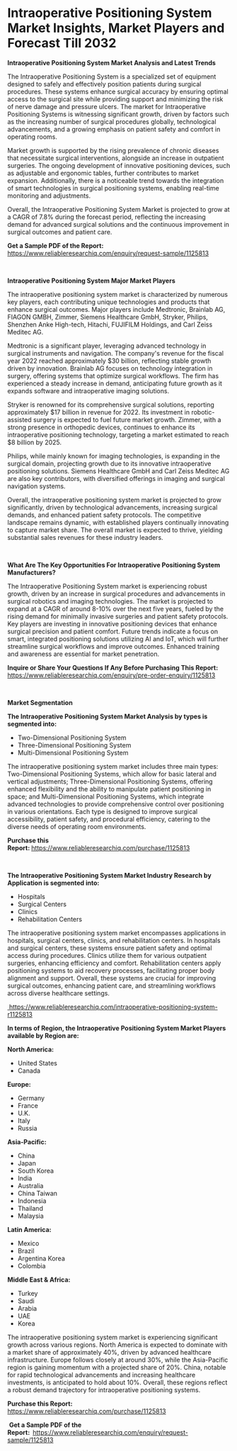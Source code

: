 <p><h1>Intraoperative Positioning System Market Insights, Market Players and Forecast Till 2032</h1></p><p><strong>Intraoperative Positioning System Market Analysis and Latest Trends</strong></p>
<p><p>The Intraoperative Positioning System is a specialized set of equipment designed to safely and effectively position patients during surgical procedures. These systems enhance surgical accuracy by ensuring optimal access to the surgical site while providing support and minimizing the risk of nerve damage and pressure ulcers. The market for Intraoperative Positioning Systems is witnessing significant growth, driven by factors such as the increasing number of surgical procedures globally, technological advancements, and a growing emphasis on patient safety and comfort in operating rooms.</p><p>Market growth is supported by the rising prevalence of chronic diseases that necessitate surgical interventions, alongside an increase in outpatient surgeries. The ongoing development of innovative positioning devices, such as adjustable and ergonomic tables, further contributes to market expansion. Additionally, there is a noticeable trend towards the integration of smart technologies in surgical positioning systems, enabling real-time monitoring and adjustments.</p><p>Overall, the Intraoperative Positioning System Market is projected to grow at a CAGR of 7.8% during the forecast period, reflecting the increasing demand for advanced surgical solutions and the continuous improvement in surgical outcomes and patient care.</p></p>
<p><strong>Get a Sample PDF of the Report:&nbsp;</strong> <a href="https://www.reliableresearchiq.com/enquiry/request-sample/1125813?utm_campaign=3384&utm_medium=2&utm_source=Github&utm_content=ia&utm_term=14042025&utm_id=intraoperative-positioning-system">https://www.reliableresearchiq.com/enquiry/request-sample/1125813</a></p>
<p>&nbsp;</p>
<p><strong>Intraoperative Positioning System Major Market Players</strong></p>
<p><p>The intraoperative positioning system market is characterized by numerous key players, each contributing unique technologies and products that enhance surgical outcomes. Major players include Medtronic, Brainlab AG, FIAGON GMBH, Zimmer, Siemens Healthcare GmbH, Stryker, Philips, Shenzhen Anke High-tech, Hitachi, FUJIFILM Holdings, and Carl Zeiss Meditec AG.</p><p>Medtronic is a significant player, leveraging advanced technology in surgical instruments and navigation. The company's revenue for the fiscal year 2022 reached approximately $30 billion, reflecting stable growth driven by innovation. Brainlab AG focuses on technology integration in surgery, offering systems that optimize surgical workflows. The firm has experienced a steady increase in demand, anticipating future growth as it expands software and intraoperative imaging solutions.</p><p>Stryker is renowned for its comprehensive surgical solutions, reporting approximately $17 billion in revenue for 2022. Its investment in robotic-assisted surgery is expected to fuel future market growth. Zimmer, with a strong presence in orthopedic devices, continues to enhance its intraoperative positioning technology, targeting a market estimated to reach $8 billion by 2025.</p><p>Philips, while mainly known for imaging technologies, is expanding in the surgical domain, projecting growth due to its innovative intraoperative positioning solutions. Siemens Healthcare GmbH and Carl Zeiss Meditec AG are also key contributors, with diversified offerings in imaging and surgical navigation systems.</p><p>Overall, the intraoperative positioning system market is projected to grow significantly, driven by technological advancements, increasing surgical demands, and enhanced patient safety protocols. The competitive landscape remains dynamic, with established players continually innovating to capture market share. The overall market is expected to thrive, yielding substantial sales revenues for these industry leaders.</p></p>
<p>&nbsp;</p>
<p><strong>What Are The Key Opportunities For Intraoperative Positioning System Manufacturers?</strong></p>
<p><p>The Intraoperative Positioning System market is experiencing robust growth, driven by an increase in surgical procedures and advancements in surgical robotics and imaging technologies. The market is projected to expand at a CAGR of around 8-10% over the next five years, fueled by the rising demand for minimally invasive surgeries and patient safety protocols. Key players are investing in innovative positioning devices that enhance surgical precision and patient comfort. Future trends indicate a focus on smart, integrated positioning solutions utilizing AI and IoT, which will further streamline surgical workflows and improve outcomes. Enhanced training and awareness are essential for market penetration.</p></p>
<p><strong>Inquire or Share Your Questions If Any Before Purchasing This Report:</strong> <a href="https://www.reliableresearchiq.com/enquiry/pre-order-enquiry/1125813?utm_campaign=3384&utm_medium=2&utm_source=Github&utm_content=ia&utm_term=14042025&utm_id=intraoperative-positioning-system">https://www.reliableresearchiq.com/enquiry/pre-order-enquiry/1125813</a></p>
<p>&nbsp;</p>
<p><strong>Market Segmentation</strong></p>
<p><strong>The Intraoperative Positioning System Market Analysis by types is segmented into:</strong></p>
<p><ul><li>Two-Dimensional Positioning System</li><li>Three-Dimensional Positioning System</li><li>Multi-Dimensional Positioning System</li></ul></p>
<p><p>The intraoperative positioning system market includes three main types: Two-Dimensional Positioning Systems, which allow for basic lateral and vertical adjustments; Three-Dimensional Positioning Systems, offering enhanced flexibility and the ability to manipulate patient positioning in space; and Multi-Dimensional Positioning Systems, which integrate advanced technologies to provide comprehensive control over positioning in various orientations. Each type is designed to improve surgical accessibility, patient safety, and procedural efficiency, catering to the diverse needs of operating room environments.</p></p>
<p><strong>Purchase this Report:&nbsp;</strong><a href="https://www.reliableresearchiq.com/purchase/1125813?utm_campaign=3384&utm_medium=2&utm_source=Github&utm_content=ia&utm_term=14042025&utm_id=intraoperative-positioning-system">https://www.reliableresearchiq.com/purchase/1125813</a></p>
<p>&nbsp;</p>
<p><strong>The Intraoperative Positioning System Market Industry Research by Application is segmented into:</strong></p>
<p><ul><li>Hospitals</li><li>Surgical Centers</li><li>Clinics</li><li>Rehabilitation Centers</li></ul></p>
<p><p>The intraoperative positioning system market encompasses applications in hospitals, surgical centers, clinics, and rehabilitation centers. In hospitals and surgical centers, these systems ensure patient safety and optimal access during procedures. Clinics utilize them for various outpatient surgeries, enhancing efficiency and comfort. Rehabilitation centers apply positioning systems to aid recovery processes, facilitating proper body alignment and support. Overall, these systems are crucial for improving surgical outcomes, enhancing patient care, and streamlining workflows across diverse healthcare settings.</p></p>
<p><a href="https://www.reliableresearchiq.com/intraoperative-positioning-system-r1125813?utm_campaign=3384&utm_medium=2&utm_source=Github&utm_content=ia&utm_term=14042025&utm_id=intraoperative-positioning-system">&nbsp;https://www.reliableresearchiq.com/intraoperative-positioning-system-r1125813</a></p>
<p><strong>In terms of Region, the Intraoperative Positioning System Market Players available by Region are:</strong></p>
<p>
    <p> <strong> North America: </strong>
        <ul>
            <li>United States</li>
            <li>Canada</li>
        </ul>
        </p> 
    <p> <strong> Europe: </strong>
        <ul>
            <li>Germany</li>
            <li>France</li>
            <li>U.K.</li>
            <li>Italy</li>
            <li>Russia</li>
        </ul>
        </p> 
    <p> <strong> Asia-Pacific: </strong>
        <ul>
            <li>China</li>
            <li>Japan</li>
            <li>South Korea</li>
            <li>India</li>
            <li>Australia</li>
            <li>China Taiwan</li>
            <li>Indonesia</li>
            <li>Thailand</li>
            <li>Malaysia</li>
        </ul>
        </p> 
    <p> <strong> Latin America: </strong>
        <ul>
            <li>Mexico</li>
            <li>Brazil</li>
            <li>Argentina Korea</li>
            <li>Colombia</li>
        </ul>
        </p> 
    <p> <strong> Middle East & Africa: </strong>
        <ul>
            <li>Turkey</li>
            <li>Saudi</li>
            <li>Arabia</li>
            <li>UAE</li>
            <li>Korea</li>
        </ul>
    </p>
    </p>
<p><p>The intraoperative positioning system market is experiencing significant growth across various regions. North America is expected to dominate with a market share of approximately 40%, driven by advanced healthcare infrastructure. Europe follows closely at around 30%, while the Asia-Pacific region is gaining momentum with a projected share of 20%. China, notable for rapid technological advancements and increasing healthcare investments, is anticipated to hold about 10%. Overall, these regions reflect a robust demand trajectory for intraoperative positioning systems.</p></p>
<p><strong>Purchase this Report: </strong><a href="https://www.reliableresearchiq.com/purchase/1125813?utm_campaign=3384&utm_medium=2&utm_source=Github&utm_content=ia&utm_term=14042025&utm_id=intraoperative-positioning-system">https://www.reliableresearchiq.com/purchase/1125813</a></p>
<p>&nbsp;<strong>Get a Sample PDF of the Report:&nbsp;&nbsp;</strong><a href="https://www.reliableresearchiq.com/enquiry/request-sample/1125813?utm_campaign=3384&utm_medium=2&utm_source=Github&utm_content=ia&utm_term=14042025&utm_id=intraoperative-positioning-system">https://www.reliableresearchiq.com/enquiry/request-sample/1125813</a></p>
<p><strong></strong></p>
<p><p></p><p></p><p></p></p>